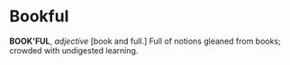 # Bookful

**BOOK'FUL**, _adjective_ \[book and full.\] Full of notions gleaned from books; crowded with undigested learning.